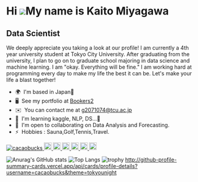 Hi ![](https://user-images.githubusercontent.com/18350557/176309783-0785949b-9127-417c-8b55-ab5a4333674e.gif)My name is Kaito Miyagawa
======================================================================================================================================

Data Scientist
--------------

We deeply appreciate you taking a look at our profile! I am currently a 4th year university student at Tokyo City University. After graduating from the university, I plan to go on to graduate school majoring in data science and machine learning. I am "okay. Everything will be fine." I am working hard at programming every day to make my life the best it can be. Let's make your life a blast together!

* 🌍  I'm based in Japan🎌
* 🖥️  See my portfolio at [Bookers2](http://github.com/cacaobucks/bookers2.ver2)
* ✉️  You can contact me at [g2071074@tcu.ac.jp](mailto:ｇ2071074@tcu.ac.jp)
* 🧠  I'm learning kaggle, NLP, DS...🐧
* 🤝  I'm open to collaborating on Data Analysis and Forecasting.
* ⚡  Hobbies : Sauna,Golf,Tennis,Travel.

<p align="left">
  <a href="https://github.com/cacaobucks/cacaobucks/">
    <img src="https://komarev.com/ghpvc/?username=cacaobucks" alt="cacaobucks" />
  </a>
  <a href="http://twitter.com/cacaobucks">
    <img height="20" src="https://img.shields.io/twitter/follow/cacaobucks?label=Twitter&logo=twitter&style=flat" />
  </a>
  <a href="https://github.com/cacaobucks">
    <img height="20" src="https://img.shields.io/github/followers/cacaobucks?label=follow&logo=github&style=flat" />
  </a>
  <a href="https://www.reddit.com/user/cacaobucks">
    <img height="20" src="https://img.shields.io/reddit/user-karma/combined/cacaobucks?label=Reddit&logo=reddit&style=flat" />
  </a>
  <a href="https://stackoverflow.com/users/5720201/cacaobucks">
    <img height="20" src="https://img.shields.io/stackexchange/stackoverflow/r/5720201?label=StackOverflow&logo=stack-overflow&style=flat" />
  </a>
  <a href="http://qiita.com/cacaobucks">
    <img height="20" src="https://qiita-badge.apiapi.app/s/cacaobucks/posts.svg" />
  </a>
  <//qiita.com/cacaobucks">
    <img height="20" src="https://qiita-badge.apiapi.app/s/cacaobucks/contributions.svg" />
  </a>
</p>


![Anurag's GitHub stats](https://github-readme-stats.vercel.app/api?username=cacaobucks&show_icons=true&theme=tokyonight)
![Top Langs](https://github-readme-stats.vercel.app/api/top-langs/?username=cacaobucks&layout=compact&theme=tokyonight)
![trophy](https://github-profile-trophy.vercel.app/?username=cacaobucks&theme=tokyonight)
http://github-profile-summary-cards.vercel.app/api/cards/profile-details?username=cacaobucks&theme=tokyounight

